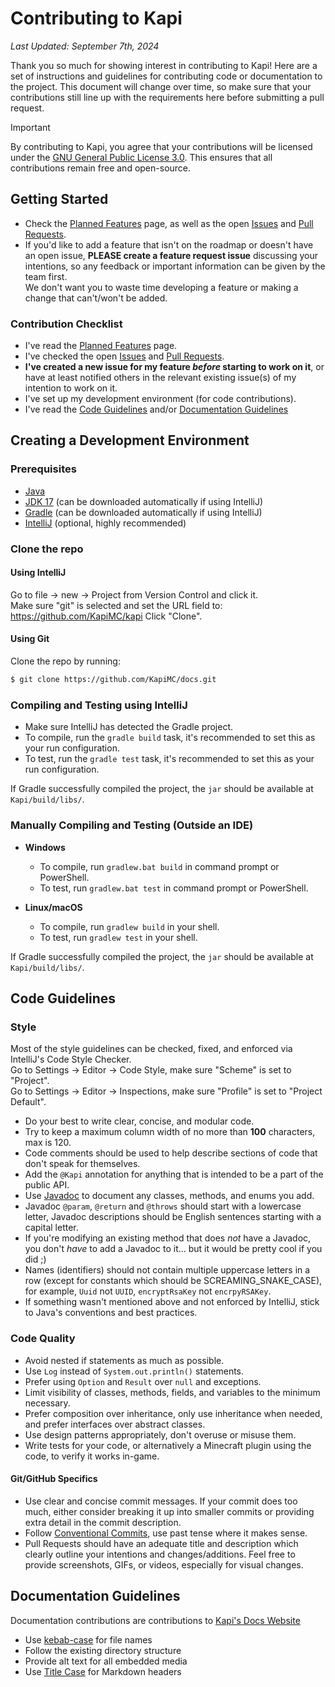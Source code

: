 # Contributing to Kapi

_Last Updated: September 7th, 2024_

Thank you so much for showing interest in contributing to Kapi!
Here are a set of instructions and guidelines for contributing code or documentation to the project.
This document will change over time, so make sure that your contributions still line up with the requirements here
before submitting a pull request.

> [!IMPORTANT]
> By contributing to Kapi, you agree that your contributions will be licensed under
> the [GNU General Public License 3.0](https://opensource.org/licenses/gpl-3.0).
> This ensures that all contributions remain free and open-source.

## Getting Started

- Check the [Planned Features](https://kapimc.github.io/docs/planned-features) page,
  as well as the open [Issues](https://github.com/KapiMC/Kapi/issues)
  and [Pull Requests](https://github.com/KapiMC/Kapi/pulls).
- If you'd like to add a feature that isn't on the roadmap or doesn't have an open issue,
  **PLEASE create a feature request issue** discussing your intentions,
  so any feedback or important information can be given by the team first.  
  We don't want you to waste time developing a feature or making a change that can't/won't be added.

### Contribution Checklist

- I've read the [Planned Features](https://kapimc.github.io/docs/planned-features) page.
- I've checked the open [Issues](https://github.com/KapiMC/Kapi/issues)
  and [Pull Requests](https://github.com/KapiMC/Kapi/pulls).
- **I've created a new issue for my feature _before_ starting to work on it**,
  or have at least notified others in the relevant existing issue(s) of my intention to work on it.
- I've set up my development environment (for code contributions).
- I've read the [Code Guidelines](#code-guidelines) and/or [Documentation Guidelines](#documentation-guidelines)

## Creating a Development Environment

### Prerequisites

- [Java](https://www.java.com/en/download/manual.jsp)
- [JDK 17](https://adoptium.net/temurin/releases/?version=17) (can be downloaded automatically if using IntelliJ)
- [Gradle](https://gradle.org/install/) (can be downloaded automatically if using IntelliJ)
- [IntelliJ](https://www.jetbrains.com/idea/download) (optional, highly recommended)

### Clone the repo

#### Using IntelliJ

Go to file -> new -> Project from Version Control and click it.  
Make sure "git" is selected and set the URL field to: https://github.com/KapiMC/kapi
Click "Clone".

#### Using Git

Clone the repo by running:

```sh
$ git clone https://github.com/KapiMC/docs.git
```

### Compiling and Testing using IntelliJ

- Make sure IntelliJ has detected the Gradle project.
- To compile, run the `gradle build` task, it's recommended to set this as your run configuration.
- To test, run the `gradle test` task, it's recommended to set this as your run configuration.

If Gradle successfully compiled the project, the `jar` should be available at `Kapi/build/libs/`.

### Manually Compiling and Testing (Outside an IDE)

- **Windows**

    - To compile, run `gradlew.bat build` in command prompt or PowerShell.
    - To test, run `gradlew.bat test` in command prompt or PowerShell.

- **Linux/macOS**

    - To compile, run `gradlew build` in your shell.
    - To test, run `gradlew test` in your shell.

If Gradle successfully compiled the project, the `jar` should be available at `Kapi/build/libs/`.

## Code Guidelines

### Style

Most of the style guidelines can be checked, fixed, and enforced via IntelliJ's Code Style Checker.  
Go to Settings -> Editor -> Code Style, make sure "Scheme" is set to "Project".  
Go to Settings -> Editor -> Inspections, make sure "Profile" is set to "Project Default".

- Do your best to write clear, concise, and modular code.
- Try to keep a maximum column width of no more than **100** characters, max is 120.
- Code comments should be used to help describe sections of code that don't speak for themselves.
- Add the `@Kapi` annotation for anything that is intended to be a part of the public API.
- Use [Javadoc](https://www.oracle.com/technical-resources/articles/java/javadoc-tool.html) to document any classes,
  methods, and enums you add.
- Javadoc `@param`, `@return` and `@throws` should start with a lowercase letter,
  Javadoc descriptions should be English sentences starting with a capital letter.
- If you're modifying an existing method that does _not_ have a Javadoc,
  you don't _have_ to add a Javadoc to it... but it would be pretty cool if you did ;)
- Names (identifiers) should not contain multiple uppercase letters in a row (except for constants which should be
  SCREAMING_SNAKE_CASE), for example, `Uuid` not `UUID`, `encryptRsaKey` not `encrpyRSAKey`.
- If something wasn't mentioned above and not enforced by IntelliJ, stick to Java's conventions and best practices.

### Code Quality

- Avoid nested if statements as much as possible.
- Use `Log` instead of `System.out.println()` statements.
- Prefer using `Option` and `Result` over `null` and exceptions.
- Limit visibility of classes, methods, fields, and variables to the minimum necessary.
- Prefer composition over inheritance, only use inheritance when needed, and prefer interfaces over abstract classes.
- Use design patterns appropriately, don't overuse or misuse them.
- Write tests for your code, or alternatively a Minecraft plugin using the code, to verify it works in-game.

#### Git/GitHub Specifics

- Use clear and concise commit messages. If your commit does too much, either consider breaking it up into smaller
  commits or providing extra detail in the commit description.
- Follow [Conventional Commits](https://www.conventionalcommits.org/en/v1.0.0/), use past tense where it makes sense.
- Pull Requests should have an adequate title and description which clearly outline your intentions and
  changes/additions. Feel free to provide screenshots, GIFs, or videos, especially for visual changes.

## Documentation Guidelines

Documentation contributions are contributions to [Kapi's Docs Website](https://kapimc.github.io/docs)

- Use [kebab-case](https://developer.mozilla.org/en-US/docs/Glossary/Kebab_case) for file names
- Follow the existing directory structure
- Provide alt text for all embedded media
- Use [Title Case](https://apastyle.apa.org/style-grammar-guidelines/capitalization/title-case) for Markdown headers
